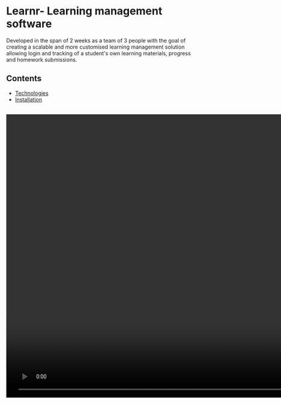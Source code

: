  # Learnr- Learning management software
 
Developed in the span of 2 weeks as a team of 3 people with the goal of creating a scalable and more customised learning management solution allowing login and tracking of a student's own learning materials, progress and homework submissions. 
<br>
## Contents 

* [Technologies](#technologies)
* [Installation](#installation)

<br>
<video src="https://user-images.githubusercontent.com/65739239/220149792-aa35b7d4-262c-4122-b120-106623b8b4a4.mov" width="1507">
<img width="1507" alt="Screenshot 2023-01-12 at 13 24 35" src="https://user-images.githubusercontent.com/65739239/212085524-8d416d73-96a0-4e55-9bdd-f621a24dd8b4.png">

## Technologies

Technology used: Typescript, React, Java, Spring boot, PostgreSQL, Context API, Firebase Auth, Styled components, Jest, JUnit, Wave/Lighthouse(Accessibility) 

<br>

## Installation

cd client

```
npm install
```
create a DB with the name of learnr
```
open server folder with an IDE of your choice(recommended IntelliJ)
```
Create a folder named "resources" within the main server folder, containing one file named " application.properties" and copy the following information inside that file:
  
  
spring.datasource.url=jdbc:postgresql://localhost:5432/learnr
spring.datasource.username=postgres
spring.datasource.password=
spring.jpa.hibernate.ddl-auto=update
spring.jpa.database-platform=org.hibernate.dialect.PostgreSQL9Dialect
spring.jpa.properties.hibernate.enable_lazy_load_no_trans=true
```
Run the server side main application by clicking the run button of your IDE of choice.(that would populate the DB and start the server)

```
Leave the server running 

```
Exit the server folder and cd into the client folder. The npm install should have installed all the necessary files and you can type npm start which would run the application. 
```

If react app is not starting:

```
try npm update
```

If that does not fix it:

```
npm audit fix

```

If that does not fix it:

```
npm audit fix —force
```
